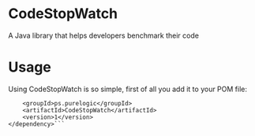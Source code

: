 # CodeStopWatch
A Java library that helps developers benchmark their code

# Usage
Using CodeStopWatch is so simple, first of all you add it to your POM file:

```<dependency>
    <groupId>ps.purelogic</groupId>
    <artifactId>CodeStopWatch</artifactId>
    <version>1</version>
</dependency>```
